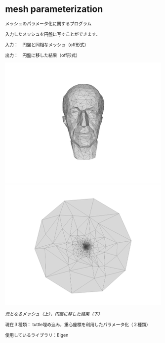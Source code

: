 # mesh parameterization
メッシュのパラメータ化に関するプログラム

入力したメッシュを円盤に写すことができます．

入力：　円盤と同相なメッシュ（off形式）

出力：　円盤に移した結果（off形式）

<p>
  <img src="image/model00.png" width="600" />
  <img src="image/mv00.png" width="600">

  <em>元となるメッシュ（上），円盤に移した結果（下）</em> 
</p>

現在３種類：
tuttle埋め込み，重心座標を利用したパラメータ化（２種類）

使用しているライブラリ：Eigen
